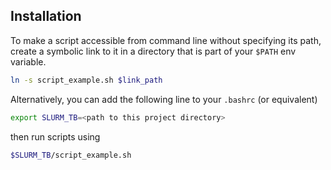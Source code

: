 Installation
------------

To make a script accessible from command line without specifying its
path, create a symbolic link to it in a directory that is part of your
`$PATH` env variable.

```bash
ln -s script_example.sh $link_path
```

Alternatively, you can add the following line to your `.bashrc` (or equivalent)
```bash
export SLURM_TB=<path to this project directory>
```

then run scripts using
```bash
$SLURM_TB/script_example.sh
```